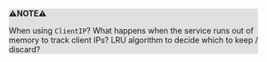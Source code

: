 <div style="margin:2em; background-color: #e0e0e0;">

<strong>⚠️NOTE️️️⚠️</strong>

When using `ClientIP`? What happens when the service runs out of memory to track client IPs? LRU algorithm to decide which to keep / discard?
</div>

